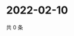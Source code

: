 # 2022-02-10

共 0 条

<!-- BEGIN WEIBO -->
<!-- 最后更新时间 Thu Feb 10 2022 18:00:49 GMT+0800 (China Standard Time) -->

<!-- END WEIBO -->
